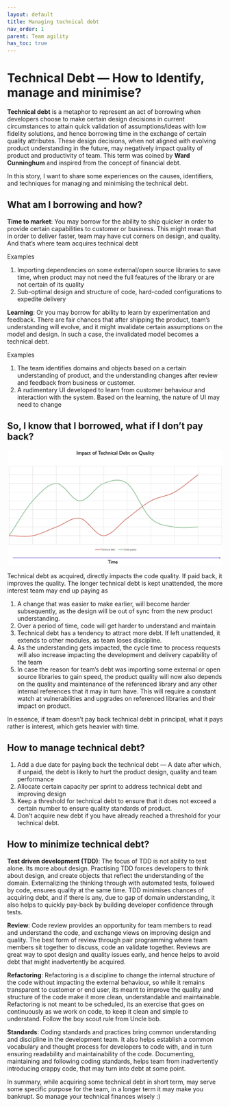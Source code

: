 ```yaml
---
layout: default
title: Managing technical debt
nav_order: 1
parent: Team agility
has_toc: true
---
```


# Technical Debt — How to Identify, manage and minimise?


**Technical debt** is a metaphor to represent an act of borrowing when developers choose to make certain design decisions in current circumstances to attain quick validation of assumptions/ideas with low fidelity solutions, and hence borrowing time in the exchange of certain quality attributes.
These design decisions, when not aligned with evolving product understanding in the future, may negatively impact quality of product and productivity of team. This term was coined by **Ward Cunninghum** and inspired from the concept of financial debt.

In this story, I want to share some experiences on the causes, identifiers, and techniques for managing and minimising the technical debt.



## What am I borrowing and how?

**Time to market**: You may borrow for the ability to ship quicker in order to provide certain capabilities to customer or business. This might mean that in order to deliver faster, team may have cut corners on design, and quality. And that’s where team acquires technical debt

Examples
1. Importing dependencies on some external/open source libraries to save time, when product may not need the full features of the library or are not certain of its quality
2. Sub-optimal design and structure of code, hard-coded configurations to expedite delivery

**Learning**: Or you may borrow for ability to learn by experimentation and feedback. There are fair chances that after shipping the product, team’s understanding will evolve, and it might invalidate certain assumptions on the model and design. In such a case, the invalidated model becomes a technical debt.

Examples

1. The team identifies domains and objects based on a certain understanding of product, and the understanding changes after review and feedback from business or customer.
2. A rudimentary UI developed to learn from customer behaviour and interaction with the system. Based on the learning, the nature of UI may need to change


## So, I know that I borrowed, what if I don’t pay back?

![img_1.png](assets/img_1.png)


Technical debt as acquired, directly impacts the code quality. If paid back, it improves the quality. The longer technical debt is kept unattended, the more interest team may end up paying as
1. A change that was easier to make earlier, will become harder subsequently, as the design will be out of sync from the new product understanding.
2. Over a period of time, code will get harder to understand and maintain
3. Technical debt has a tendency to attract more debt. If left unattended, it extends to other modules, as team loses discipline.
4. As the understanding gets impacted, the cycle time to process requests will also increase impacting the development and delivery capability of the team
5. In case the reason for team’s debt was importing some external or open source libraries to gain speed, the product quality will now also depends on the quality and maintenance of the referenced library and any other internal references that it may in turn have. This will require a constant watch at vulnerabilities and upgrades on referenced libraries and their impact on product.


In essence, if team doesn’t pay back technical debt in principal, what it pays rather is interest, which gets heavier with time.


## How to manage technical debt?
1. Add a due date for paying back the technical debt — A date after which, if unpaid, the debt is likely to hurt the product design, quality and team performance
2. Allocate certain capacity per sprint to address technical debt and improving design
3. Keep a threshold for technical debt to ensure that it does not exceed a certain number to ensure quality standards of product.
4. Don’t acquire new debt if you have already reached a threshold for your technical debt.



## How to minimize technical debt?

**Test driven development (TDD)**: The focus of TDD is not ability to test alone. Its more about design. Practising TDD forces developers to think about design, and create objects that reflect the understanding of the domain. Externalizing the thinking through with automated tests, followed by code, ensures quality at the same time. TDD minimises chances of acquiring debt, and if there is any, due to gap of domain understanding, it also helps to quickly pay-back by building developer confidence through tests.

**Review**: Code review provides an opportunity for team members to read and understand the code, and exchange views on improving design and quality. The best form of review through pair programming where team members sit together to discuss, code an validate together. Reviews are great way to spot design and quality issues early, and hence helps to avoid debt that might inadvertently be acquired.

**Refactoring**: Refactoring is a discipline to change the internal structure of the code without impacting the external behaviour, so while it remains transparent to customer or end user, its meant to improve the quality and structure of the code make it more clean, understandable and maintainable. Refactoring is not meant to be scheduled, its an exercise that goes on continuously as we work on code, to keep it clean and simple to understand. Follow the boy scout rule from Uncle bob.

**Standards**: Coding standards and practices bring common understanding and discipline in the development team. It also helps establish a common vocabulary and thought process for developers to code with, and in turn ensuring readability and maintainability of the code. Documenting, maintaining and following coding standards, helps team from inadvertently introducing crappy code, that may turn into debt at some point.

In summary, while acquiring some technical debt in short term, may serve some specific purpose for the team, in a longer term it may make you bankrupt. So manage your technical finances wisely :)




